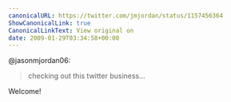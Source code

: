 ```yaml
---
canonicalURL: https://twitter.com/jmjordan/status/1157456364
ShowCanonicalLink: true
CanonicalLinkText: View original on
date: 2009-01-29T03:34:58+00:00
---
```

@jasonmjordan06:

> checking out this twitter business...

Welcome!